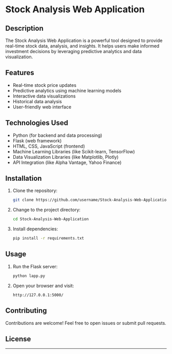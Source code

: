 # Stock Analysis Web Application

## Description
The Stock Analysis Web Application is a powerful tool designed to provide real-time stock data, analysis, and insights. It helps users make informed investment decisions by leveraging predictive analytics and data visualization.

## Features
- Real-time stock price updates
- Predictive analytics using machine learning models
- Interactive data visualizations
- Historical data analysis
- User-friendly web interface

## Technologies Used
- Python (for backend and data processing)
- Flask (web framework)
- HTML, CSS, JavaScript (frontend)
- Machine Learning Libraries (like Scikit-learn, TensorFlow)
- Data Visualization Libraries (like Matplotlib, Plotly)
- API Integration (like Alpha Vantage, Yahoo Finance)

## Installation
1. Clone the repository:
   ```bash
   git clone https://github.com/username/Stock-Analysis-Web-Application.git
   ```

2. Change to the project directory:
   ```bash
   cd Stock-Analysis-Web-Application
   ```

3. Install dependencies:
   ```bash
   pip install -r requirements.txt
   ```

## Usage
1. Run the Flask server:
   ```bash
   python lapp.py
   ```

2. Open your browser and visit:
   ```
   http://127.0.0.1:5000/
   ```

## Contributing
Contributions are welcome! Feel free to open issues or submit pull requests.

## License
*******************************
